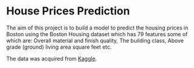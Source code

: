 # House Prices Prediction

The aim of this project is to build a model to predict the housing prices in Boston using the Boston Housing dataset which has 79 features some of which are: Overall material and finish quality, The building class, Above grade (ground) living area square feet etc.

<p>The data was acquired from <a href="https://www.kaggle.com/c/house-prices-advanced-regression-techniques/overview">Kaggle</a>.</p>
